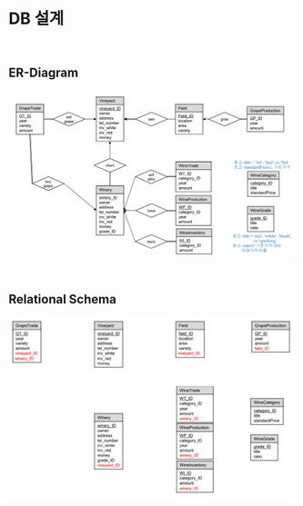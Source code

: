 # DB 설계

<br>

## ER-Diagram

![image-20220107161913591](md-images/image-20220107161913591.png)

<br>

## Relational Schema

![image-20220107163940120](md-images/image-20220107163940120.png)